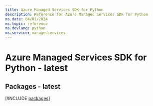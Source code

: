 ```yaml
---
title: Azure Managed Services SDK for Python
description: Reference for Azure Managed Services SDK for Python
ms.date: 04/01/2024
ms.topic: reference
ms.devlang: python
ms.service: managedservices
---
```

# Azure Managed Services SDK for Python - latest
## Packages - latest
[!INCLUDE [packages](managed-services-index.md)]
